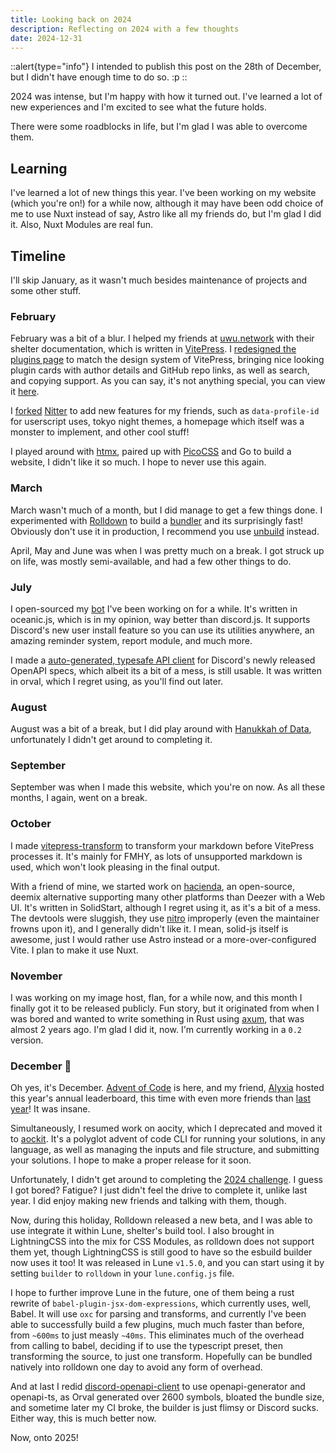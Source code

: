 ```yaml
---
title: Looking back on 2024
description: Reflecting on 2024 with a few thoughts
date: 2024-12-31
---
```


::alert{type="info"}
I intended to publish this post on the 28th of December, but I didn't have enough time to do so. \:p
::

2024 was intense, but I'm happy with how it turned out. I've learned a lot of new experiences and I'm excited to see what the future holds.

There were some roadblocks in life, but I'm glad I was able to overcome them. 

## Learning

I've learned a lot of new things this year. I've been working on my website (which you're on!) for a while now, although it may have been odd choice of me to use Nuxt instead of say, Astro like all my friends do, but I'm glad I did it. Also, Nuxt Modules are real fun.

## Timeline

I'll skip January, as it wasn't much besides maintenance of projects and some other stuff.

### February

February was a bit of a blur. I helped my friends at [uwu.network](https://uwu.network) with their shelter documentation, which is written in [VitePress](https://vitepress.dev/). I [redesigned the plugins page](https://github.com/uwu/shelter/pull/20) to match the design system of VitePress, bringing nice looking plugin cards with author details and GitHub repo links, as well as search, and copying support. As you can say, it's not anything special, you can view it [here](https://shelter.uwu.network/plugins/).

I [forked](https://github.com/taskylizard/shitter) [Nitter](https://github.com/zedeus/nitter) to add new features for my friends, such as `data-profile-id` for userscript uses, tokyo night themes, a homepage which itself was a monster to implement, and other cool stuff!

I played around with [htmx](https://htmx.org/), paired up with [PicoCSS](https://picocss.com/) and Go to build a website, I didn't like it so much. I hope to never use this again.

### March

March wasn't much of a month, but I did manage to get a few things done. I experimented with [Rolldown](https://rolldown.rs) to build a [bundler](https://github.com/taskylizard/rollers) and its surprisingly fast! Obviously don't use it in production, I recommend you use [unbuild](https://unbuild.unjs.io) instead.

April, May and June was when I was pretty much on a break. I got struck up on life, was mostly semi-available, and had a few other things to do.

### July

I open-sourced my [bot](https://github.com/taskylizard/vyx) I've been working on for a while. It's written in oceanic.js, which is in my opinion, way better than discord.js. It supports Discord's new user install feature so you can use its utilities anywhere, an amazing reminder system, report module, and much more.

I made a [auto-generated, typesafe API client](https://github.com/taskylizard/discord-openapi-client) for Discord's newly released OpenAPI specs, which albeit its a bit of a mess, is still usable. It was written in orval, which I regret using, as you'll find out later.

### August

August was a bit of a break, but I did play around with [Hanukkah of Data](https://hanukkah.bluebird.sh/about/), unfortunately I didn't get around to completing it.

### September

September was when I made this website, which you're on now. As all these months, I again, went on a break.

### October

I made [vitepress-transform](https://github.com/taskylizard/vitepress-transform) to transform your markdown before VitePress processes it. It's mainly for FMHY, as lots of unsupported markdown is used, which won't look pleasing in the final output.

With a friend of mine, we started work on [hacienda](https://github.com/taskyland/hacienda), an open-source, deemix alternative supporting many other platforms than Deezer with a Web UI. It's written in SolidStart, although I regret using it, as it's a bit of a mess. The devtools were sluggish, they use [nitro](https://nitro.build) improperly (even the maintainer frowns upon it), and I generally didn't like it. I mean, solid-js itself is awesome, just I would rather use Astro instead or a more-over-configured Vite. I plan to make it use Nuxt.

### November

I was working on my image host, flan, for a while now, and this month I finally got it to be released publicly. Fun story, but it originated from when I was bored and wanted to write something in Rust using [axum](https://github.com/tokio-rs/axum), that was almost 2 years ago. I'm glad I did it, now. I'm currently working in a `0.2` version.

### December 🎅

Oh yes, it's December. [Advent of Code](https://adventofcode.com/) is here, and my friend, [Alyxia](https://alyxia.dev) hosted this year's annual leaderboard, this time with even more friends than [last year](https://alyxia.dev/blog/2023-ex-post-facto)! It was insane.

Simultaneously, I resumed work on aocity, which I deprecated and moved it to [aockit](https://aockit.github.io/aockit/). It's a polyglot advent of code CLI for running your solutions, in any language, as well as managing the inputs and file structure, and submitting your solutions. I hope to make a proper release for it soon.

Unfortunately, I didn't get around to completing the [2024 challenge](https://adventofcode.com/2024). I guess I got bored? Fatigue? I just didn't feel the drive to complete it, unlike last year. I did enjoy making new friends and talking with them, though.

Now, during this holiday, Rolldown released a new beta, and I was able to use integrate it within Lune, shelter's build tool. I also brought in LightningCSS into the mix for CSS Modules, as rolldown does not support them yet, though LightningCSS is still good to have so the esbuild builder now uses it too! It was released in Lune `v1.5.0`, and you can start using it by setting `builder` to `rolldown` in your `lune.config.js` file.

I hope to further improve Lune in the future, one of them being a rust rewrite of `babel-plugin-jsx-dom-expressions`, which currently uses, well, Babel. It will use `oxc` for parsing and transforms, and currently I've been able to successfully build a few plugins, much much faster than before, from `~600ms` to just measly `~40ms`. This eliminates much of the overhead from calling to babel, deciding if to use the typescript preset, then transforming the source, to just one transform. Hopefully can be bundled natively into rolldown one day to avoid any form of overhead.

And at last I redid [discord-openapi-client](https://github.com/taskylizard/discord-openapi-client) to use openapi-generator and openapi-ts, as Orval generated over 2600 symbols, bloated the bundle size, and sometime later my CI broke, the builder is just flimsy or Discord sucks. Either way, this is much better now.


Now, onto 2025!
